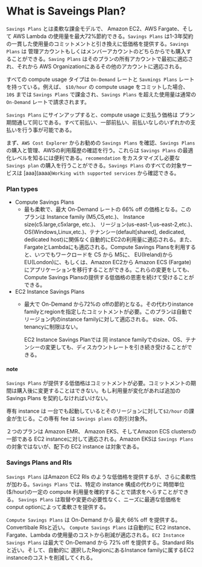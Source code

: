 # What is Saveings Plan?

`Savings Plans` とは柔軟な課金モデルで、 Amazon EC2、AWS Fargate、そして AWS Lambda の使用量を最大72%節約できる。`Savings Plans` は1-3年契約の一貫した使用量のコミットメントと引き換えに低価格を提供する。`Savings Plans` は 管理アカウントもしくはメンバーアカウントのどちらからでも購入することができる。`Saving Plans` はそのプランの所有アカウントで最初に適応され、それから AWS Organizationにあるその他のアカウントに適応される。

すべての compute usage タイプは `On-Demand` レートと `Savmings Plans` レートを持っている。例えば、 `$10/hour` の compute usage をコミットした場合、`10$` までは `Savings Plans` で課金され、`Savings Plans` を超えた使用量は通常の `On-Demand` レートで請求されます。

`Savings Plans` にサインアップすると、compute usage に支払う価格は プラン期間通して同じである。すべて前払い、一部前払い、前払いなしのいずれかの支払いを行う事が可能である。

まず、`AWS Cost Explorer` からお勧めの `Savings Plans` を確認、`Savings Plans` の購入と管理、AWSの利用履歴の確認を行う。これらは `Savings Plans` の最適化レベルを知るには便利である。`recomendation` をカスタマイズし必要な `Savings plan` の購入を行うことができる。`Savings Plans` のすべての対象サービスは  \[aaa\]\(aaaa\)`Working with supported services` から確認できる。

### Plan types

* Compute Savings Plans 
  * 最も柔軟で、最大 On-Demand レートの 66% off の価格となる。このプランは Instance family \(M5,C5,etc.\)、 Instance size\(c5.large,c5xlarge, etc.\)、 リージョン\(us-east-1,us-east-2,etc.\)、OS\(Windows,Linux,etc.\)、テナンシー\(default\[shared\], dedicated, dedicated host\)に関係なく自動的にEC2の利用量に適応される。また、FargateとLambdaにも適応される。Compute Savings Plansを利用すると、いつでもワークロードを C5 から M5に、 EU\(Ireland\)からEU\(London\)に、もしくは、Amazon EC2から Amazon ECS \(Fargate\)にアプリケーションを移行することができる。これらの変更をしても、Compute Savings Plansの提供する低価格の恩恵を続けて受けることができる。
* EC2 Instance Savings Plans
  * 最大で On-Demand から72%の offの節約となる。その代わりinstance familyとregionを指定したコミットメントが必要。このプランは自動でリージョン内のinstance familyに対して適応される。 size、OS、tenancyに制限はない。

    EC2 Instance Savings Planでは 同 instance familyでのsize、OS、テナンシーの変更しても、ディスカウントレートを引き続き受けることができる。

#### note

`Savings Plans` が提供する低価格はコミットメントが必要。コミットメントの期間は購入後に変更することはできない。もし利用量が変化があれば追加の Savings Plans を契約しなければいけない。

専有 instance は 一台でも起動しているとそのリージョンに対して`$2/hour` の課金が生じる。この専有 fee は `Savings plans` の割引対象外。

２つのプランは Amazon EMR、 Amazon EKS、そしてAmazon ECS clustersの一部である EC2 instanceに対して適応される。Amazon EKSは `Savings Plans` の対象ではないが、配下の EC2 instance は対象である。

### Savings Plans and RIs

`Savings Plans` はAmazon EC2 RIs のような低価格を提供するが、さらに柔軟性が加わる。`Savings Plans` では、特定の instance 構成の代わりに 時間単位 \($/hour\)の一定の compute 利用量を確約することで請求をへらすことができる。 `Savings Plans` は取替や変更の必要性なく、ニーズに最適な低価格を conput optionによって柔軟さを提供する。

`Compute Savings Plans` は On-Demand から 最大 66% off を提供する。Convertibale RIsと近い。 `Compute Savings Plans` は自動的に EC2 instance、Fargate、Lambda の使用量のコストから削減が適応される。`EC2 Instance Savings Plans` は最大で On-Demand から 72% off を提供する。Standard RIsと近い。そして、自動的に 選択したRegionにあるInstance familyに属するEC2 instanceのコストを削減してくれる。

